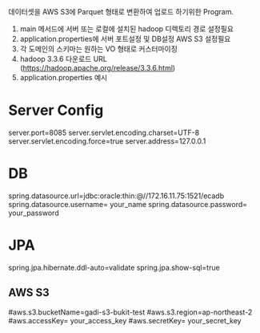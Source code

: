 데이터셋을 AWS S3에 Parquet 형태로 변환하여 업로드 하기위한 Program.

1. main 메서드에 서버 또는 로컬에 설치된 hadoop 디렉토리 경로 설정필요
2. application.properties에 서버 포트설정 및 DB설정 AWS S3 설정필요
3. 각 도메인의 스키마는 원하는 VO 형태로 커스터마이징
4. hadoop 3.3.6 다운로드 URL (https://hadoop.apache.org/release/3.3.6.html)
5. application.properties 예시

# Server Config
server.port=8085
server.servlet.encoding.charset=UTF-8
server.servlet.encoding.force=true
server.address=127.0.0.1

# DB
spring.datasource.url=jdbc:oracle:thin:@//172.16.11.75:1521/ecadb
spring.datasource.username= your_name
spring.datasource.password= your_password

# JPA
spring.jpa.hibernate.ddl-auto=validate
spring.jpa.show-sql=true

## AWS S3
#aws.s3.bucketName=gadi-s3-bukit-test
#aws.s3.region=ap-northeast-2
#aws.accessKey= your_access_key
#aws.secretKey= your_secret_key